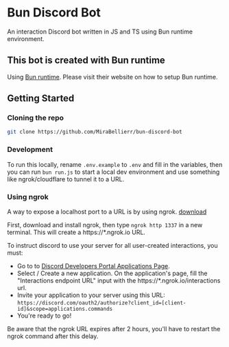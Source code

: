 # Bun Discord Bot

An interaction Discord bot written in JS and TS using Bun runtime environment.

## This bot is created with Bun runtime

Using [Bun runtime](https://bun.sh). Please visit their website on how to setup Bun runtime.

## Getting Started

### Cloning the repo

```sh
git clone https://github.com/MiraBellierr/bun-discord-bot
```

### Development

To run this locally, rename `.env.example` to `.env` and fill in the variables, then you can run `bun run.js` to start a local dev environment and use something like ngrok/cloudflare to tunnel it to a URL.

### Using ngrok

A way to expose a localhost port to a URL is by using ngrok. [download](https://ngrok.com/download)

First, download and install ngrok, then type `ngrok http 1337` in a new terminal. This will create a https://\*.ngrok.io URL.

To instruct discord to use your server for all user-created interactions, you must:

- Go to to [Discord Developers Portal Applications Page](https://discord.com/developers/applications).
- Select / Create a new application. On the application's page, fill the "Interactions endpoint URL" input with the https://\*.ngrok.io/interactions url.
- Invite your application to your server using this URL: `https://discord.com/oauth2/authorize?client_id=[client-id]&scope=applications.commands`
- You're ready to go!

Be aware that the ngrok URL expires after 2 hours, you'll have to restart the ngrok command after this delay.
